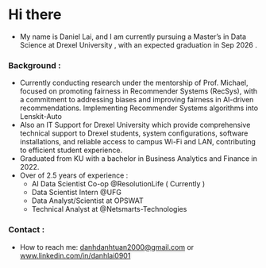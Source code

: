 # Hi there 
* My name is Daniel Lai, and I am currently pursuing a Master’s in Data Science at Drexel University , with an expected graduation in Sep 2026 .
### Background :
- Currently conducting research under the mentorship of Prof. Michael, focused on promoting fairness in Recommender Systems (RecSys), with a commitment to addressing biases and improving fairness in AI-driven recommendations. Implementing Recommender Systems algorithms into Lenskit-Auto
- Also an IT Support for Drexel University which provide comprehensive technical support to Drexel students,  system configurations, software installations, and reliable access to campus Wi-Fi and LAN, contributing to efficient student experience.
- Graduated from KU with a bachelor in Business Analytics and Finance in 2022.
- Over of 2.5 years of experience :
  * AI Data Scientist Co-op @ResolutionLife ( Currently ) 
  * Data Scientist Intern @UFG
  * Data Analyst/Scientist at OPSWAT 
  * Technical Analyst at @Netsmarts-Technologies
### Contact : 
- How to reach me: danhdanhtuan2000@gmail.com  or www.linkedin.com/in/danhlai0901


